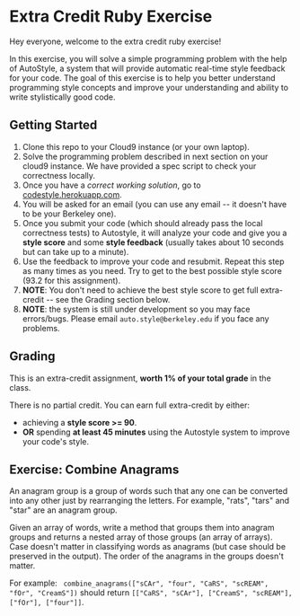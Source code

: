 Extra Credit Ruby Exercise
=================

Hey everyone, welcome to the extra credit ruby exercise! 

In this exercise, you will solve a simple programming problem with the help of AutoStyle, a system that will provide automatic real-time style feedback for your code. The goal of this exercise is to help you better understand programming style concepts and improve your understanding and ability to write stylistically good code.  

Getting Started
--------

1. Clone this repo to your Cloud9 instance (or your own laptop).
2. Solve the programming problem described in next section on your cloud9 instance. We have provided a spec script to check your correctness locally.
3. Once you have a *correct working solution*, go to <a href="https://codestyle.herokuapp.com" target="_blank">codestyle.herokuapp.com</a>.
4. You will be asked for an email (you can use any email -- it doesn't have to be your Berkeley one).
5. Once you submit your code (which should already pass the local correctness tests) to Autostyle, it will analyze your code and give you a **style score** and some **style feedback** (usually takes about 10 seconds but can take up to a minute). 
6. Use the feedback to improve your code and resubmit. Repeat this step as many times as you need. Try to get to the best possible style score (93.2 for this assignment). 
7. **NOTE**: You don't need to achieve the best style score to get full extra-credit -- see the Grading section below.
8. **NOTE**: the system is still under development so you may face errors/bugs. Please email ```auto.style@berkeley.edu``` if you face any problems. 

Grading
-------

This is an extra-credit assignment, **worth 1% of your total grade** in the class. 

There is no partial credit. You can earn full extra-credit by either:
  * achieving a **style score >= 90**.
  * **OR** spending **at least 45 minutes** using the Autostyle system to improve your code's style.


Exercise: Combine Anagrams
--------

An anagram group is a group of words such that any one can be converted
into any other just by rearranging the letters.  For example, "rats",
"tars" and "star" are an anagram group.

Given an array of words, write a method that groups them into anagram groups 
and returns a nested array of those groups (an array of arrays).
Case doesn't matter in classifying words as anagrams (but case should be preserved in the output). The order of the anagrams in the groups doesn't matter. 

For example:
``` combine_anagrams(["sCAr", "four", "CaRS", "scREAM", "fOr", "CreamS"])``` should return ```[["CaRS", "sCAr"], ["CreamS", "scREAM"], ["fOr"], ["four"]]```.
